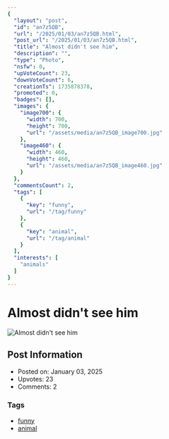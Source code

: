 ```yaml
---
{
  "layout": "post",
  "id": "an7z5QB",
  "url": "/2025/01/03/an7z5QB.html",
  "post_url": "/2025/01/03/an7z5QB.html",
  "title": "Almost didn't see him",
  "description": "",
  "type": "Photo",
  "nsfw": 0,
  "upVoteCount": 23,
  "downVoteCount": 6,
  "creationTs": 1735878378,
  "promoted": 0,
  "badges": [],
  "images": {
    "image700": {
      "width": 700,
      "height": 700,
      "url": "/assets/media/an7z5QB_image700.jpg"
    },
    "image460": {
      "width": 460,
      "height": 460,
      "url": "/assets/media/an7z5QB_image460.jpg"
    }
  },
  "commentsCount": 2,
  "tags": [
    {
      "key": "funny",
      "url": "/tag/funny"
    },
    {
      "key": "animal",
      "url": "/tag/animal"
    }
  ],
  "interests": [
    "animals"
  ]
}
---
```


# Almost didn't see him

![Almost didn't see him](/assets/media/an7z5QB_image700.jpg)

## Post Information

- Posted on: January 03, 2025
- Upvotes: 23
- Comments: 2

### Tags

- [funny](/tag/funny)
- [animal](/tag/animal)
